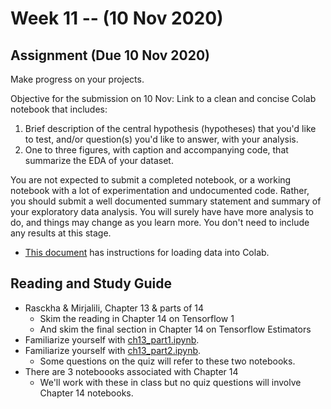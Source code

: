 
# Week 11 -- (10 Nov 2020)

## Assignment (Due 10 Nov 2020)

Make progress on your projects. 

Objective for the submission on 10 Nov: Link to a clean and concise Colab notebook that includes:

1. Brief description of the central hypothesis (hypotheses) that you'd like to test, and/or question(s) you'd like to answer, with your analysis.
2. One to three figures, with caption and accompanying code, that summarize the EDA of your dataset.

You are not expected to submit a completed notebook, or a working notebook 
with a lot of experimentation and undocumented code. 
Rather, you should submit a well documented summary statement and summary of your exploratory data analysis. 
You will surely have have more analysis to do, and things may change as you learn more. You don't need to include
any results at this stage.

* [This document](https://github.com/umbcdata602/howtos/blob/master/colab.md) has instructions for loading data into Colab.

## Reading and Study Guide

* Rasckha & Mirjalili, Chapter 13 & parts of 14
    * Skim the reading in Chapter 14 on Tensorflow 1
    * And skim the final section in Chapter 14 on Tensorflow Estimators
* Familiarize yourself with [ch13_part1.ipynb](https://github.com/rasbt/python-machine-learning-book-3rd-edition/blob/master/ch13/ch13_part1.ipynb).
* Familiarize yourself with [ch13_part2.ipynb](https://github.com/rasbt/python-machine-learning-book-3rd-edition/blob/master/ch13/ch13_part2.ipynb).
    * Some questions on the quiz will refer to these two notebooks.
* There are 3 noteboooks associated with Chapter 14
    * We'll work with these in class but no quiz questions will involve Chapter 14 notebooks.
